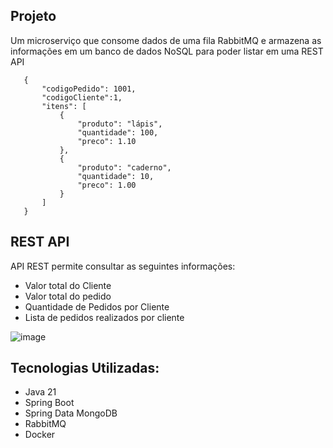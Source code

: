 ## Projeto
Um microserviço que consome dados de uma fila RabbitMQ e armazena as informações em um banco de dados NoSQL para poder listar em uma REST API 

```
   {
       "codigoPedido": 1001,
       "codigoCliente":1,
       "itens": [
           {
               "produto": "lápis",
               "quantidade": 100,
               "preco": 1.10
           },
           {
               "produto": "caderno",
               "quantidade": 10,
               "preco": 1.00
           }
       ]
   }
```
## REST API

API REST permite consultar as seguintes informações:
* Valor total do Cliente
* Valor total do pedido
* Quantidade de Pedidos por Cliente
* Lista de pedidos realizados por cliente

![image](https://github.com/CoelhoVin/Orders-Microservice-RabbitMQ/assets/129123809/82ae81b6-da93-45fc-b69d-ee838d0e0f7e, "Response API")




## Tecnologias Utilizadas:
  * Java 21
  * Spring Boot
  * Spring Data MongoDB
  * RabbitMQ
  * Docker


